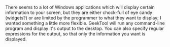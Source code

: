There seems to a lot of Windows applications which will display certain information to your screen, but they are either chock-full of eye candy (widgets?) or are limited by the programmer to what they want to display; I wanted something a little more flexible. GeekTool will run any command-line program and display it's output to the desktop. You can also specify regular expressions for the output, so that only the information you want is displayed.




